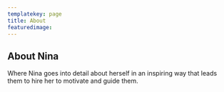 ```yaml
---
templatekey: page
title: About
featuredimage:
---
```


## About Nina

Where Nina goes into detail about herself in an inspiring way that leads them to hire her to motivate and guide them.

